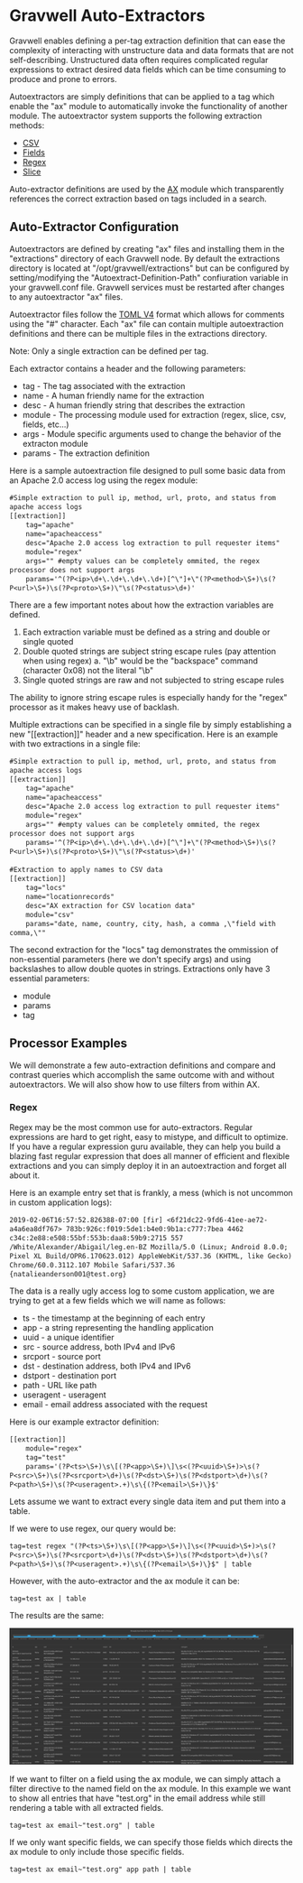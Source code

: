 # Gravwell Auto-Extractors

Gravwell enables defining a per-tag extraction definition that can ease the complexity of interacting with unstructure data and data formats that are not self-describing.  Unstructured data often requires complicated regular expressions to extract desired data fields which can be time consuming to produce and prone to errors.

Autoextractors are simply definitions that can be applied to a tag which enable the "ax" module to automatically invoke the functionality of another module.  The autoextractor system supports the following extraction methods:

* [CSV](/search/csv/csv.md)
* [Fields](/search/fields/fields.md)
* [Regex](/search/regex/regex.md)
* [Slice](/search/slice/slice.md)

Auto-extractor definitions are used by the [AX](/search/ax/ax.md) module which transparently references the correct extraction based on tags included in a search.

## Auto-Extractor Configuration

Autoextractors are defined by creating "ax" files and installing them in the "extractions" directory of each Gravwell node.  By default the extractions directory is located at "/opt/gravwell/extractions" but can be configured by setting/modifying the "Autoextract-Definition-Path" confiuration variable in your gravwell.conf file.  Gravwell services must be restarted after changes to any autoextractor "ax" files.

Autoextractor files follow the [TOML V4](https://github.com/toml-lang/toml) format which allows for comments using the "#" character.  Each "ax" file can contain multiple autoextraction definitions and there can be multiple files in the extractions directory.

Note: Only a single extraction can be defined per tag.

Each extractor contains a header and the following parameters:

* tag - The tag associated with the extraction
* name - A human friendly name for the extraction
* desc - A human friendly string that describes the extraction
* module - The processing module used for extraction (regex, slice, csv, fields, etc...)
* args - Module specific arguments used to change the behavior of the extracton module
* params - The extraction definition

Here is a sample autoextraction file designed to pull some basic data from an Apache 2.0 access log using the regex module:

```
#Simple extraction to pull ip, method, url, proto, and status from apache access logs
[[extraction]]
	tag="apache"
	name="apacheaccess"
	desc="Apache 2.0 access log extraction to pull requester items"
	module="regex"
	args="" #empty values can be completely ommited, the regex processor does not support args
	params='^(?P<ip>\d+\.\d+\.\d+\.\d+)[^\"]+\"(?P<method>\S+)\s(?P<url>\S+)\s(?P<proto>\S+)\"\s(?P<status>\d+)'
```

There are a few important notes about how the extraction variables are defined.

1. Each extraction variable must be defined as a string and double or single quoted
2. Double quoted strings are subject string escape rules (pay attention when using regex)
  a.  "\b" would be the "backspace" command (character 0x08) not the literal "\b"
3. Single quoted strings are raw and not subjected to string escape rules

The ability to ignore string escape rules is especially handy for the "regex" processor as it makes heavy use of backlash.

Multiple extractions can be specified in a single file by simply establishing a new "[[extraction]]" header and a new specification.  Here is an example with two extractions in a single file:

```
#Simple extraction to pull ip, method, url, proto, and status from apache access logs
[[extraction]]
	tag="apache"
	name="apacheaccess"
	desc="Apache 2.0 access log extraction to pull requester items"
	module="regex"
	args="" #empty values can be completely ommited, the regex processor does not support args
	params='^(?P<ip>\d+\.\d+\.\d+\.\d+)[^\"]+\"(?P<method>\S+)\s(?P<url>\S+)\s(?P<proto>\S+)\"\s(?P<status>\d+)'

#Extraction to apply names to CSV data
[[extraction]]
	tag="locs"
	name="locationrecords"
	desc="AX extraction for CSV location data"
	module="csv"
	params="date, name, country, city, hash, a comma ,\"field with comma,\""
```

The second extraction for the "locs" tag demonstrates the ommission of non-essential parameters (here we don't specify args) and using backslashes to allow double quotes in strings.  Extractions only have 3 essential parameters:

* module
* params
* tag

## Processor Examples

We will demonstrate a few auto-extraction definitions and compare and contrast queries which accomplish the same outcome with and without autoextractors.  We will also show how to use filters from within AX.

### Regex

Regex may be the most common use for auto-extractors.  Regular expressions are hard to get right, easy to mistype, and difficult to optimize.  If you have a regular expression guru available, they can help you build a blazing fast regular expression that does all manner of efficient and flexible extractions and you can simply deploy it in an autoextraction and forget all about it.

Here is an example entry set that is frankly, a mess (which is not uncommon in custom application logs):

```
2019-02-06T16:57:52.826388-07:00 [fir] <6f21dc22-9fd6-41ee-ae72-a4a6ea8df767> 783b:926c:f019:5de1:b4e0:9b1a:c777:7bea 4462 c34c:2e88:e508:55bf:553b:daa8:59b9:2715 557 /White/Alexander/Abigail/leg.en-BZ Mozilla/5.0 (Linux; Android 8.0.0; Pixel XL Build/OPR6.170623.012) AppleWebKit/537.36 (KHTML, like Gecko) Chrome/60.0.3112.107 Mobile Safari/537.36 {natalieanderson001@test.org}
```

The data is a really ugly access log to some custom application, we are trying to get at a few fields which we will name as follows:

* ts - the timestamp at the beginning of each entry
* app - a string representing the handling application
* uuid - a unique identifier
* src - source address, both IPv4 and IPv6
* srcport - source port
* dst - destination address, both IPv4 and IPv6
* dstport - destination port
* path - URL like path
* useragent - useragent
* email - email address associated with the request

Here is our example extractor definition:

```
[[extraction]]
	module="regex"
	tag="test"
	params='(?P<ts>\S+)\s\[(?P<app>\S+)\]\s<(?P<uuid>\S+)>\s(?P<src>\S+)\s(?P<srcport>\d+)\s(?P<dst>\S+)\s(?P<dstport>\d+)\s(?P<path>\S+)\s(?P<useragent>.+)\s\{(?P<email>\S+)\}$'
```

Lets assume we want to extract every single data item and put them into a table.

If we were to use regex, our query would be:

```
tag=test regex "(?P<ts>\S+)\s\[(?P<app>\S+)\]\s<(?P<uuid>\S+)>\s(?P<src>\S+)\s(?P<srcport>\d+)\s(?P<dst>\S+)\s(?P<dstport>\d+)\s(?P<path>\S+)\s(?P<useragent>.+)\s\{(?P<email>\S+)\}$" | table
```

However, with the auto-extractor and the ax module it can be:

```
tag=test ax | table
```

The results are the same:

![Regex Results](regexax.png)

If we want to filter on a field using the ax module, we can simply attach a filter directive to the named field on the ax module.  In this example we want to show all entries that have "test.org" in the email address while still rendering a table with all extracted fields.

```
tag=test ax email~"test.org" | table
```

If we only want specific fields, we can specify those fields which directs the ax module to only include those specific fields.

```
tag=test ax email~"test.org" app path | table
```

### 
